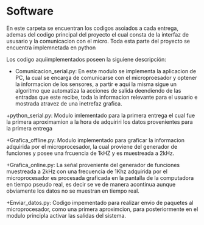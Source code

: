 # Software

En este carpeta se encuentran los codigos asoiados a cada entrega, ademas del codigo principal del proyecto el cual consta de la interfaz de ususario y la comunicacion con el micro. Toda esta parte del proyecto se encuentra implemnetada en python    
 
Los codigo aquiimplementados poseen la siguiene descripción:

+ Comunicacion_serial.py: En este modulo se implementa la aplicacion de PC, la cual se encarga de comunicarse con el microproesador y optener la informacion de los sensores, a partir e aqui la misma sigue un algoritmo que automatiza la acciones de salida deendiendo de las entradas que este recibe, toda la informacion relevante para el usuario e mostrada atravez de una inetrefaz grafica.

+python_serial.py: Modulo imlementado para la primera entrega el cual fue la primera aproximamion a la hora de adquiriri los datos provenientes para la primera entrega

+Grafica_offline.py: Modulo implementado para graficar la informacion adquirida por el microprocesador, la cual proviene del generador de funciones y posee una frcuencia de 1kHZ y es muestreada a 2kHz. 

+Grafica_online.py: La señal proveniente del generador de funciones muestreada a 2kHz con una frecuencia de 1Khz adquirida por el microprocesador es procesada graficada en la pantalla de la computadora en tiempo pseudo real, es decir se ve de manera acontinua aunque obviamente los datos no se muestran en tiempo real.   

+Enviar_datos.py: Codigo impementado para realizar envio de paquetes al microprocesador, como una primera aproximcion, para posteriormente en el modulo principla activar las salidas del sistema.    
